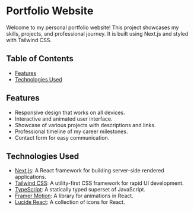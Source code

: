 # Portfolio Website

Welcome to my personal portfolio website! This project showcases my skills, projects, and professional journey. It is built using Next.js and styled with Tailwind CSS.

## Table of Contents

- [Features](#features)
- [Technologies Used](#technologies-used)


## Features

- Responsive design that works on all devices.
- Interactive and animated user interface.
- Showcase of various projects with descriptions and links.
- Professional timeline of my career milestones.
- Contact form for easy communication.

## Technologies Used

- [Next.js](https://nextjs.org/): A React framework for building server-side rendered applications.
- [Tailwind CSS](https://tailwindcss.com/): A utility-first CSS framework for rapid UI development.
- [TypeScript](https://www.typescriptlang.org/): A statically typed superset of JavaScript.
- [Framer Motion](https://www.framer.com/motion/): A library for animations in React.
- [Lucide React](https://lucide.dev/): A collection of icons for React.
